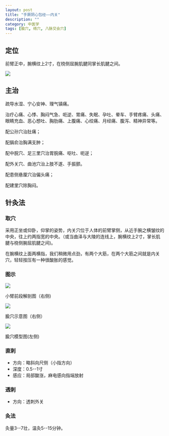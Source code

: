 ```yaml
---
layout: post
title: "手厥阴心包经——内关"
description: ""
category: 中医学 
tags: [腧穴, 络穴, 八脉交会穴]
---
```



## 定位

前臂正中，腕横纹上2寸，在桡侧屈腕肌腱同掌长肌腱之间。


![](/images/TCM/channels/PC3-7.png)

## 主治

疏导水湿、宁心安神、理气镇痛。

治疗心痛、心悸、胸闷气急、呃逆、胃痛、失眠、孕吐、晕车、手臂疼痛、头痛、眼睛充血、恶心想吐、胸肋痛、上腹痛、心绞痛、月经痛、腹泻、精神异常等。

配公孙穴治肚痛；

配膈俞治胸满支肿；

配中脘穴、足三里穴治胃脘痛、呕吐、呃逆；

配外关穴、曲池穴治上肢不遂、手振颤。

配患侧悬厘穴治偏头痛；

配建里穴除胸闷。




## 针灸法

### 取穴

采用正坐或仰卧，仰掌的姿势，内关穴位于人体的前臂掌侧，从近手腕之横皱纹的中央，往上约两指宽的中央。（或当曲泽与大陵的连线上，腕横纹上2寸，掌长肌腱与桡侧腕屈肌腱之间)。

在腕横纹上面两横指，我们稍微用点劲，有两个大筋，在两个大筋之间就是内关穴，轻轻按压有一种很酸胀的感觉。

### 图示

![](/images/TCM/topography/forearm_lower.png)

小臂前段解剖图（右侧)

![](/images/TCM/acupoint/PC6_TE5.png)

腧穴示意图（右侧）

![](/images/TCM/acupoint/PC6_TE5_model.jpg)

腧穴模型图(左侧)

### 直刺

- 方向：略斜向尺侧（小指方向）
- 深度：0.5--1寸
- 感应：局部酸涨，麻电感向指端放射


### 透刺

- 方向：透刺外关



### 灸法

灸量3--7壮，温灸5--15分钟。

